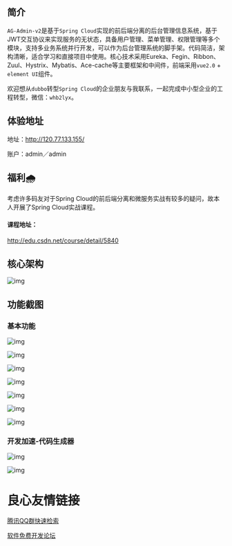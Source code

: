 ## 简介
`AG-Admin-v2`是基于`Spring Cloud`实现的前后端分离的后台管理信息系统，基于JWT交互协议来实现服务的无状态，具备用户管理、菜单管理、权限管理等多个模块，支持多业务系统并行开发，可以作为后台管理系统的脚手架。代码简洁，架构清晰，适合学习和直接项目中使用。核心技术采用Eureka、Fegin、Ribbon、Zuul、Hystrix、Mybatis、Ace-cache等主要框架和中间件，前端采用`vue2.0` + `element UI`组件。

欢迎想从`dubbo`转型`Spring Cloud`的企业朋友与我联系，一起完成中小型企业的工程转型，微信：`whb2lyx`。

## 体验地址
地址：http://120.77.133.155/

账户：admin／admin

## 福利🌧
考虑许多码友对于Spring Cloud的前后端分离和微服务实战有较多的疑问，故本人开展了Spring Cloud实战课程。

#### 课程地址：
http://edu.csdn.net/course/detail/5840


## 核心架构
![img](http://ofsc32t59.bkt.clouddn.com/17-08-30/1504069643201.jpg)

## 功能截图
### 基本功能
![img](http://ofsc32t59.bkt.clouddn.com/17-08-29/1503966669324.jpg)

![img](http://ofsc32t59.bkt.clouddn.com/17-08-30/1504048617941.jpg)

![img](http://ofsc32t59.bkt.clouddn.com/17-08-30/1504048654034.jpg)

![img](http://ofsc32t59.bkt.clouddn.com/17-08-30/1504048702195.jpg)

![img](http://ofsc32t59.bkt.clouddn.com/17-08-30/1504048764658.jpg)

![img](http://ofsc32t59.bkt.clouddn.com/17-08-30/1504048858901.jpg)

![img](http://ofsc32t59.bkt.clouddn.com/17-08-30/1504048938195.jpg)

### 开发加速-代码生成器
![img](http://ofsc32t59.bkt.clouddn.com/17-08-30/1504049039738.jpg)

![img](http://ofsc32t59.bkt.clouddn.com/17-08-30/1504049160560.jpg)








 # 良心友情链接

[腾讯QQ群快速检索](http://u.720life.cn/s/8cf73f7c)

[软件免费开发论坛](http://u.720life.cn/s/bbb01dc0)